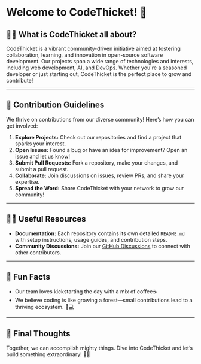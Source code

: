 # Welcome to CodeThicket! 🌟

## 🙋‍♀️ What is CodeThicket all about?

CodeThicket is a vibrant community-driven initiative aimed at fostering collaboration, learning, and innovation in open-source software development. Our projects span a wide range of technologies and interests, including web development, AI, and DevOps. Whether you're a seasoned developer or just starting out, CodeThicket is the perfect place to grow and contribute!

---

## 🌈 Contribution Guidelines

We thrive on contributions from our diverse community! Here’s how you can get involved:

1. **Explore Projects:** Check out our repositories and find a project that sparks your interest.
2. **Open Issues:** Found a bug or have an idea for improvement? Open an issue and let us know!
3. **Submit Pull Requests:** Fork a repository, make your changes, and submit a pull request.
4. **Collaborate:** Join discussions on issues, review PRs, and share your expertise.
5. **Spread the Word:** Share CodeThicket with your network to grow our community!

<!---  📖 Check our [Contribution Guidelines](https://github.com/CodeThicket/.github/blob/main/CONTRIBUTING.md) for detailed instructions. --->

---

## 👩‍💻 Useful Resources

- **Documentation:** Each repository contains its own detailed `README.md` with setup instructions, usage guides, and contribution steps.
- **Community Discussions:** Join our [GitHub Discussions](https://github.com/orgs/CodeThicket/discussions) to connect with other contributors.
<!--- - **Code of Conduct:** We foster a respectful and inclusive community. Please read our [Code of Conduct](https://github.com/CodeThicket/.github/blob/main/CODE_OF_CONDUCT.md). --->

---

## 🍿 Fun Facts

- Our team loves kickstarting the day with a mix of coffee☕
- We believe coding is like growing a forest—small contributions lead to a thriving ecosystem. 🌳💻

---

## 🧙 Final Thoughts

Together, we can accomplish mighty things. Dive into CodeThicket and let’s build something extraordinary! 🌟✨
